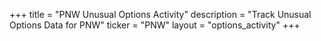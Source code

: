 +++
title = "PNW Unusual Options Activity"
description = "Track Unusual Options Data for PNW"
ticker = "PNW"
layout = "options_activity"
+++

